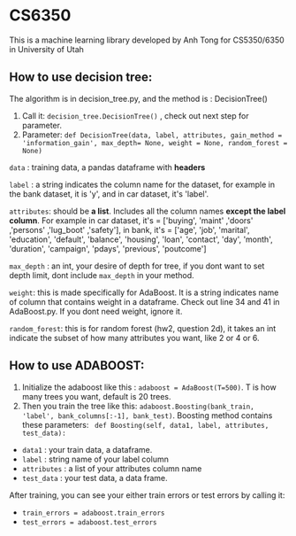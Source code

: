 # CS6350 
This is a machine learning library developed by Anh Tong for
CS5350/6350 in University of Utah

## How to use decision tree:
The algorithm is in decision_tree.py, and the method is : DecisionTree()

1. Call it: `decision_tree.DecisionTree()` , check out next step for parameter.
2. Parameter: `def DecisionTree(data, label, attributes, gain_method = 'information_gain', max_depth= None, weight = None, random_forest = None)`
   
`data` : training data, a pandas dataframe with **headers**

`label` : a string indicates the column name for the dataset, for example in the bank dataset, it is 'y', and in car dataset, it's 'label'.

`attributes`: should be **a list**. Includes all the column names **except the label column**. For example in car dataset, it's = ['buying', 'maint' ,'doors' ,'persons' ,'lug_boot' ,'safety'], in bank, it's = ['age', 'job', 'marital', 'education',
                'default', 'balance', 'housing', 'loan',
                'contact', 'day', 'month', 'duration',
                'campaign', 'pdays', 'previous', 'poutcome']

`max_depth` : an int, your desire of depth for tree, if you dont want to set depth limit, dont include `max_depth` in your method.

`weight`: this is made specifically for AdaBoost. It is a string indicates name of column that contains weight in a dataframe. Check out line 34 and 41 in AdaBoost.py. If you dont need weight, ignore it.

`random_forest`: this is for random forest (hw2, question 2d), it takes an int indicate the subset of how many attributes you want, like 2 or 4 or 6.

## How to use ADABOOST:

1. Initialize the adaboost like this : `adaboost = AdaBoost(T=500)`. T is how many trees you want, default is 20 trees.
2. Then you train the tree like this: `adaboost.Boosting(bank_train, 'label', bank_columns[:-1], bank_test)`. Boosting method contains these parameters: ` def Boosting(self, data1, label, attributes, test_data):`

* `data1` : your train data, a dataframe.
* `label` : string name of your label column
* `attributes` : a list of your attributes column name
* `test_data` : your test data, a data frame.

After training, you can see your either train errors or test errors by calling it:

* `train_errors = adaboost.train_errors`
* `test_errors = adaboost.test_errors`
